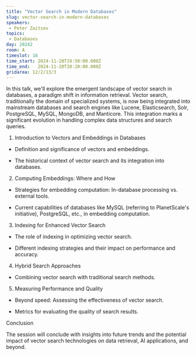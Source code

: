 ```yaml
---
title: "Vector Search in Modern Databases"
slug: vector-search-in-modern-databases
speakers:
 - Peter Zaitsev
topics:
 - Databases
day: 20242
room: A
timeslot: 16
time_start: 2024-11-20T19:50:00.000Z
time_end:   2024-11-20T20:20:00.000Z
gridarea: 12/2/13/3
---
```


In this talk, we'll explore the emergent landscape of vector search in databases, a paradigm shift in information retrieval. Vector search, traditionally the domain of specialized systems, is now being integrated into mainstream databases and search engines like Lucene, Elasticsearch, Solr, PostgreSQL, MySQL, MongoDB, and Manticore. This integration marks a significant evolution in handling complex data structures and search queries.
 
 
 
 1. Introduction to Vectors and Embeddings in Databases
 
 
 
 - Definition and significance of vectors and embeddings.
 
 - The historical context of vector search and its integration into databases.
 
 
 
 2. Computing Embeddings: Where and How
 
 - Strategies for embedding computation: In-database processing vs. external tools.
 
 - Current capabilities of databases like MySQL (referring to PlanetScale's initiative), PostgreSQL, etc., in embedding computation.
 
 
 
 3. Indexing for Enhanced Vector Search
 
 - The role of indexing in optimizing vector search.
 
 - Different indexing strategies and their impact on performance and accuracy.
 
 
 
 4. Hybrid Search Approaches
 
 - Combining vector search with traditional search methods.
 
 
 
 5. Measuring Performance and Quality
 
 - Beyond speed: Assessing the effectiveness of vector search.
 
 - Metrics for evaluating the quality of search results.
 
 
 
 Conclusion
 
 The session will conclude with insights into future trends and the potential impact of vector search technologies on data retrieval, AI applications, and beyond.